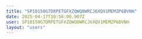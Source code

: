 ```yaml
---
title: "SP10150G7DRPETGFXZQWQ0WRCJ6XQV1MEMZP6BVNH"
date: 2025-04-17T10:56:00.907Z
user: SP10150G7DRPETGFXZQWQ0WRCJ6XQV1MEMZP6BVNH
layout: "users"
---
```

    